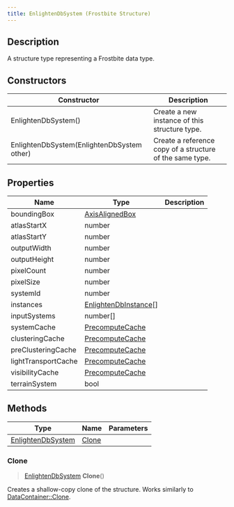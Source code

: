 ```yaml
---
title: EnlightenDbSystem (Frostbite Structure)
---
```

## Description

A structure type representing a Frostbite data type.

## Constructors

| Constructor                                | Description                                              |
| ------------------------------------------ | -------------------------------------------------------- |
| EnlightenDbSystem()                        | Create a new instance of this structure type.            |
| EnlightenDbSystem(EnlightenDbSystem other) | Create a reference copy of a structure of the same type. |

## Properties

| Name                | Type                                                  | Description |
| ------------------- | ----------------------------------------------------- | ----------- |
| boundingBox         | [AxisAlignedBox](/vext/ref/cls/shr/AxisAlignedBox) |             |
| atlasStartX         | number                                                |             |
| atlasStartY         | number                                                |             |
| outputWidth         | number                                                |             |
| outputHeight        | number                                                |             |
| pixelCount          | number                                                |             |
| pixelSize           | number                                                |             |
| systemId            | number                                                |             |
| instances           | [EnlightenDbInstance](EnlightenDbInstance)\[\]        |             |
| inputSystems        | number\[\]                                            |             |
| systemCache         | [PrecomputeCache](PrecomputeCache)                    |             |
| clusteringCache     | [PrecomputeCache](PrecomputeCache)                    |             |
| preClusteringCache  | [PrecomputeCache](PrecomputeCache)                    |             |
| lightTransportCache | [PrecomputeCache](PrecomputeCache)                    |             |
| visibilityCache     | [PrecomputeCache](PrecomputeCache)                    |             |
| terrainSystem       | bool                                                  |             |

## Methods

| Type                                   | Name            | Parameters |
| -------------------------------------- | --------------- | ---------- |
| [EnlightenDbSystem](EnlightenDbSystem) | [Clone](#clone) |            |

### Clone

> [EnlightenDbSystem](EnlightenDbSystem) **Clone**()

Creates a shallow-copy clone of the structure. Works similarly to [DataContainer::Clone](/vext/ref/cls/shr/datacontainer#clone).
